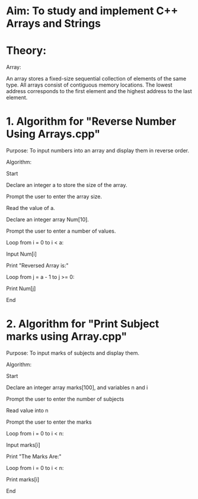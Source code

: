 # Aim: To study and implement C++ Arrays and Strings

# Theory:

Array:

An array stores a fixed-size sequential collection of elements of the same type. All arrays consist of contiguous memory locations. The lowest address corresponds to the first element and the highest address to the last element.



# 1. Algorithm for "Reverse Number Using Arrays.cpp"
Purpose: To input numbers into an array and display them in reverse order.

Algorithm:

Start

Declare an integer a to store the size of the array.

Prompt the user to enter the array size.

Read the value of a.

Declare an integer array Num[10].

Prompt the user to enter a number of values.

Loop from i = 0 to i < a:

Input Num[i]

Print "Reversed Array is:"

Loop from j = a - 1 to j >= 0:

Print Num[j]

End

# 2. Algorithm for "Print Subject marks using Array.cpp"
Purpose: To input marks of subjects and display them.

Algorithm:

Start

Declare an integer array marks[100], and variables n and i

Prompt the user to enter the number of subjects

Read value into n

Prompt the user to enter the marks

Loop from i = 0 to i < n:

Input marks[i]

Print "The Marks Are:"

Loop from i = 0 to i < n:

Print marks[i]

End

